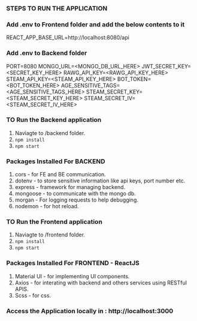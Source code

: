 ### STEPS TO RUN THE APPLICATION

### Add .env to Frontend folder and add the below contents to it
REACT_APP_BASE_URL=http://localhost:8080/api

### Add .env to Backend folder
PORT=8080
MONGO_URL=<MONGO_DB_URL_HERE>
JWT_SECRET_KEY=<SECRET_KEY_HERE>
RAWG_API_KEY=<RAWG_API_KEY_HERE>
STEAM_API_KEY=<STEAM_API_KEY_HERE>
BOT_TOKEN=<BOT_TOKEN_HERE>
AGE_SENSITIVE_TAGS=<AGE_SENSITIVE_TAGS_HERE>
STEAM_SECRET_KEY=<STEAM_SECRET_KEY_HERE>
STEAM_SECRET_IV=<STEAM_SECRET_IV_HERE>

### TO Run the Backend application
1. Naviagte to /backend folder.
2. `npm install`
3. `npm start`

### Packages Installed For BACKEND
1. cors - for FE and BE communication.
2. dotenv - to store sensitive information like api keys, port number etc.
3. express - framework for managing backend.
4. mongoose - to communicate with the mongo db.
5. morgan - For logging requests to help debugging.
6. nodemon - for hot reload.

### TO Run the Frontend application
1. Naviagte to /frontend folder.
2. `npm install`
3. `npm start`

### Packages Installed For FRONTEND - ReactJS
1. Material UI - for implementing UI components.
2. Axios - for interating with backend and others services using RESTful APIS.
3. Scss - for css.

### Access the Application locally in : http://localhost:3000